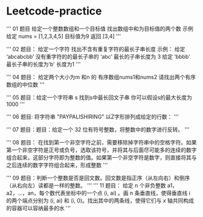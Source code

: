 # Leetcode-practice
'''
01 题目 给定一个整数数组和一个目标值 找出数组中和为目标值的两个数
示例  给定 nums = [1,2,3,4,5] 目标值为9   返回 [3,4]
'''

'''
02 题目： 给定一个字符 找出不含有重复字符的最长子串长度
示例： 给定 ‘abcabcbb’ 没有重字符的的最长子串的 ‘abc’ 最长的子串长度为 3
 给定 ‘bbbb' 最长子串的长度为‘b'  长度为1
'''

'''
04 题目： 给定两个大小为m 和n 的 有序数组nums1和nums2  请找出两个有序数组的中位数
'''

'''
05 题目：给定一个字符串 s 找到s中最长回文子串 你可以假设s的最大长度为1000
'''

'''
06 题目:  将字符串 "PAYPALISHIRING" 以Z字形排列成给定的行数：
'''

'''
07 题目：题目：给定一个 32 位有符号整数，将整数中的数字进行反转。
'''

'''
08 题目： 在找到第一个非空字符之前，需要移除掉字符串中的空格字符。如果第一个非空字符是正号或负号，选取该符号，并将其与后面尽可能多的连续的数字组合起来，这部分字符即为整数的值。如果第一个非空字符是数字，则直接将其与之后连续的数字字符组合起来，形成整数
'''

'''
09 题目：判断一个整数是否是回文数。回文数是指正序（从左向右）和倒序（从右向左）读都是一样的整数。
'''
'''
11 题目： 给定 n 个非负整数 a1，a2，...，an，每个数代表坐标中的一个点 (i, ai) 。画 n 条垂直线，使得垂直线 i 的两个端点分别为 (i, ai) 和 (i, 0)。找出其中的两条线，使得它们与 x 轴共同构成的容器可以容纳最多的水
'''

